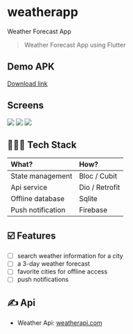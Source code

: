# weatherapp

Weather Forecast App

> Weather Forecast App using Flutter

## Demo APK

<a href="https://drive.google.com/file/d/1m17qTUVsbghGiTJkdQecHc95HW4U5dHa/view?usp=share_link" target="_blank">Download link</a>

## Screens

![](Screen1.jpeg)
![](Screen2.jpeg)
![](Screen3.jpeg)

## 👨🏽‍💻 Tech Stack

| What?             | How?           |
| :---------------- | :------------- |
| State management  | Bloc / Cubit   |
| Api service       | Dio / Retrofit |
| Offline database  | Sqlite         |
| Push notification | Firebase       |

## ☑️ Features

- [ ] search weather information for a city
- [ ] a 3-day weather forecast
- [ ] favorite cities for offline access
- [ ] push notifications

## ✍️ Api

- Weather Api: <a href="https://www.weatherapi.com" target="_blank">weatherapi.com</a>
